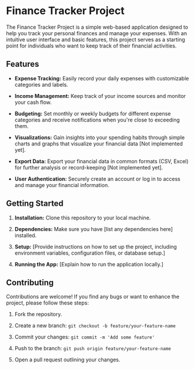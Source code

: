 # Finance Tracker Project

The Finance Tracker Project is a simple web-based application designed to help you track your personal finances and manage your expenses. With an intuitive user interface and basic features, this project serves as a starting point for individuals who want to keep track of their financial activities.

## Features

- **Expense Tracking:** Easily record your daily expenses with customizable categories and labels.

- **Income Management:** Keep track of your income sources and monitor your cash flow.

- **Budgeting:** Set monthly or weekly budgets for different expense categories and receive notifications when you're close to exceeding them.

- **Visualizations:** Gain insights into your spending habits through simple charts and graphs that visualize your financial data [Not implemented yet].

- **Export Data:** Export your financial data in common formats (CSV, Excel) for further analysis or record-keeping [Not implemented yet].

- **User Authentication:** Securely create an account or log in to access and manage your financial information.

## Getting Started

1. **Installation:** Clone this repository to your local machine.
   
2. **Dependencies:** Make sure you have [list any dependencies here] installed.

3. **Setup:** [Provide instructions on how to set up the project, including environment variables, configuration files, or database setup.]

4. **Running the App:** [Explain how to run the application locally.]

## Contributing

Contributions are welcome! If you find any bugs or want to enhance the project, please follow these steps:

1. Fork the repository.

2. Create a new branch: `git checkout -b feature/your-feature-name`

3. Commit your changes: `git commit -m 'Add some feature'`

4. Push to the branch: `git push origin feature/your-feature-name`

5. Open a pull request outlining your changes.


